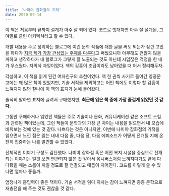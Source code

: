 ```yaml
---
title: '나미야 잡화점의 기적'
date: 2020-09-14
---
```


이 책은 처음부터 끝까지 설계가 아주 잘 되어 있다. 코드로 빗대자면 아주 잘 설계된, 그야말로 클린 아키텍쳐라고 할 수 있다.

개발 내용을 주로 정리하는 블로그에 이런 문학 작품에 대한 글을 써도 되는가 잠깐 고민을 하다가 [지금 제가 가장 관심있는 주제를 다룬다](https://github.com/iamchanii/blog)고 써뒀으니까 아무래도 괜찮지 않을까하고 생각하다가 내 블로그가 그렇게 잘 노출되는 것도 아닌데 시덥잖은 걱정을 한 내가 우스웠다. 자의식 과잉이었다. 책의 감흥이 조금이라도 남아있을 때 어서 정리해두자.

각설하고, 이 책을 읽게 된건 여자친구의 추천이었다. 책 한 권씩 사기로 들어간 영풍문고에는 꽤 많은 책이 있었지만, 기술 서적을 제외하고는 어떤 책에도 이렇다 할 감흥이 느껴지지 않던 찰나에 이 책의 표지가 눈에 들어왔다.

솔직히 말하면 표지에 끌려서 구매했지만, **최근에 읽은 책 중에 가장 즐겁게 읽었던 것 같다.**

그동안 구매하거나 읽었던 책들은 주로 기술이나 문화, 커뮤니케이션 같은 소프트 스킬과 관련된 책이었는데, 그런 책들이 문학과의 가장 큰 차이는 내용을 읽으면서 내 모습에 비춰보는 것에 있는 것 같다. 나쁘다는 것은 아니지만, 이번에 나미야 잡화점의 기적을 읽으면서 느낀 점은 읽는 내내 다음 줄, 다음 장, 다음 에피소드가 어떻게 전개될 지에 온전히 집중하는 나를 발견할 수 있었다.

전체적인 이야기 구성도 감탄했다. 나미야 잡화점 혹은 어떤 복지 시설을 중심으로 전개되는 이야기는 얼핏 보면 연관되지 않은 것 같아서 옴니버스처럼 느껴지다가도 끝에 다다랐을 때는 소름이 끼칠 정도로 잘 연결되고 매듭이 지어진다. 코드를 이렇게 쓸 수 있다면 얼마나 좋을까.

엄청나게 흡입력이 좋은 책이다. 기술 서적을 읽다 지치는 감이 느껴지면 종종 문학으로 재충전을 해 주는 것도 괜찮을 것 같다.
